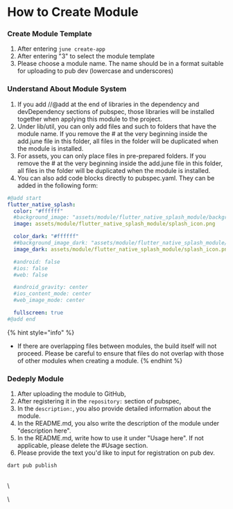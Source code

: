 # How to Create Module



### Create Module Template

1. After entering `june create-app`
2. After entering "3" to select the module template
3. Please choose a module name. The name should be in a format suitable for uploading to pub dev (lowercase and underscores)



### Understand About Module System

1. If you add //@add at the end of libraries in the dependency and devDependency sections of pubspec, those libraries will be installed together when applying this module to the project.
2. Under lib/util, you can only add files and such to folders that have the module name. If you remove the # at the very beginning inside the add.june file in this folder, all files in the folder will be duplicated when the module is installed.
3. For assets, you can only place files in pre-prepared folders. If you remove the # at the very beginning inside the add.june file in this folder, all files in the folder will be duplicated when the module is installed.
4. You can also add code blocks directly to pubspec.yaml. They can be added in the following form:

```yaml
#@add start
flutter_native_splash:
  color: "#ffffff"
  #background_image: "assets/module/flutter_native_splash_module/background.png"
  image: assets/module/flutter_native_splash_module/splash_icon.png

  color_dark: "#ffffff"
  ##background_image_dark: "assets/module/flutter_native_splash_module/dark-background.png"
  image_dark: assets/module/flutter_native_splash_module/splash_icon.png

  #android: false
  #ios: false
  #web: false

  #android_gravity: center
  #ios_content_mode: center
  #web_image_mode: center

  fullscreen: true
#@add end
```



{% hint style="info" %}
* If there are overlapping files between modules, the build itself will not proceed. Please be careful to ensure that files do not overlap with those of other modules when creating a module.
{% endhint %}







### Dedeply Module&#x20;

1. After uploading the module to GitHub,
2. After registering it in the `repository:` section of pubspec,
3. In the `description:`, you also provide detailed information about the module.
4. In the README.md, you also write the description of the module under "description here".
5. In the README.md, write how to use it under "Usage here". If not applicable, please delete the #Usage section.
6. Please provide the text you'd like to input for registration on pub dev.

```
dart pub publish
```

\
\


\
